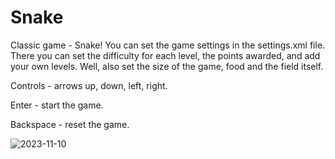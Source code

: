 # Snake
Classic game - Snake!
You can set the game settings in the settings.xml file. There you can set the difficulty for each level, the points awarded, and add your own levels. Well, also set the size of the game, food and the field itself.

Controls - arrows up, down, left, right.

Enter - start the game.

Backspace - reset the game.

![2023-11-10](https://github.com/MIT36/Snake/assets/42168368/fc81539c-0428-46c5-9ae7-0a5b3f4d3ebb)
